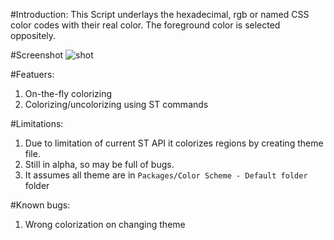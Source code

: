 #Introduction:
This Script underlays the hexadecimal, rgb or named CSS color codes with their real color.
The foreground color is selected oppositely.

#Screenshot
![shot](http://i.imgur.com/HgGWH.png)

#Featuers:
1. On-the-fly colorizing
2. Colorizing/uncolorizing using ST commands

#Limitations:
1. Due to limitation of current ST API
it colorizes regions by creating theme file.
2. Still in alpha, so may be full of bugs.
3. It assumes all theme are in `Packages/Color Scheme - Default folder` folder

#Known bugs:
1. Wrong colorization on changing theme